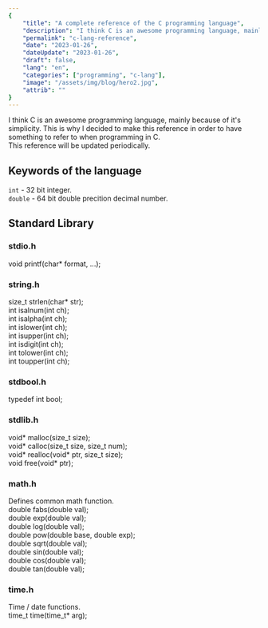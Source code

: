 ```yaml
---
{
    "title": "A complete reference of the C programming language",
    "description": "I think C is an awesome programming language, mainly because of it's simplicity. This is why I decided to make this reference in order to have something to refer to when programming in C.",
    "permalink": "c-lang-reference",
    "date": "2023-01-26",
    "dateUpdate": "2023-01-26",
    "draft": false,
    "lang": "en",
    "categories": ["programming", "c-lang"],
    "image": "/assets/img/blog/hero2.jpg",
    "attrib": ""
}
---
```


I think C is an awesome programming language, mainly because of it's simplicity.
This is why I decided to make this reference in order to have something to refer to when programming in C.

This reference will be updated periodically.

<style>
    .postCategory {
        margin-bottom: 15px;
    }

    p {
        margin: 0;
    }
</style>

## Keywords of the language

<code class="code">int</code> - 32 bit integer.<br>
<code class="code">double</code> - 64 bit double precition decimal number.

## Standard Library

### stdio.h
void printf(char* format, ...);

### string.h
size_t strlen(char* str);

int isalnum(int ch);

int isalpha(int ch);

int islower(int ch);

int isupper(int ch);

int isdigit(int ch);

int tolower(int ch);

int toupper(int ch);

### stdbool.h
typedef int bool;

### stdlib.h
void* malloc(size_t size);

void* calloc(size_t size, size_t num);

void* realloc(void* ptr, size_t size);

void free(void* ptr);

### math.h
Defines common math function.

double fabs(double val);

double exp(double val);

double log(double val);

double pow(double base, double exp);

double sqrt(double val);

double sin(double val);

double cos(double val);

double tan(double val);

### time.h

Time / date functions.

time_t time(time_t* arg);